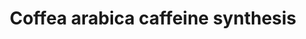 ---
annotations:
- id: PW:0000002
  parent: classic metabolic pathway
  type: Pathway Ontology
  value: classic metabolic pathway
authors:
- Bonohu
- Egonw
citedin: ''
communities:
- Plants
description: Coffea arabica [caffeine synthesis](https://pmc.ncbi.nlm.nih.gov/articles/PMC166982)
  pathway.
last-edited: 2025-10-18
ndex: null
organisms:
- Coffea arabica
redirect_from:
- /index.php/Pathway:WP5586
- /instance/WP5586
- /instance/WP5586_r140735
revision: r140735
schema-jsonld:
- '@context': https://schema.org/
  '@id': https://wikipathways.github.io/pathways/WP5586.html
  '@type': Dataset
  creator:
    '@type': Organization
    name: WikiPathways
  description: Coffea arabica [caffeine synthesis](https://pmc.ncbi.nlm.nih.gov/articles/PMC166982)
    pathway.
  keywords:
  - 7-methylxanthine
  - 7-methylxanthosine
  - CCS1
  - CaDXMT1
  - CaMXMT1(CTS1)
  - CaMXMT2(CTS2)
  - CaXMT1
  - caffeine
  - theobromine
  - xanthosine
  - xanthosine monophosphate
  license: CC0
  name: Coffea arabica caffeine synthesis
seo: CreativeWork
title: Coffea arabica caffeine synthesis
wpid: WP5586
---